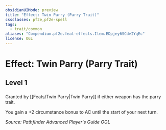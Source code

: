 ```yaml
---
obsidianUIMode: preview
title: "Effect: Twin Parry (Parry Trait)"
cssclasses: pf2e,pf2e-spell
tags:
  - trait/common
aliases: "Compendium.pf2e.feat-effects.Item.EDpjey6SCdvIYqEc"
license: OGL
---
```

# Effect: Twin Parry (Parry Trait)
## Level 1
### 






Granted by [[Feats/Twin Parry|Twin Parry]] if either weapon has the parry trait.

You gain a +2 circumstance bonus to AC until the start of your next turn.

*Source: Pathfinder Advanced Player's Guide*
*OGL*